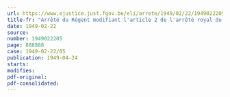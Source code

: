 ```yaml
---
url: https://www.ejustice.just.fgov.be/eli/arrete/1949/02/22/1949022205/justel
title-fr: "Arrêté du Régent modifiant l'article 2 de l'arrêté royal du 10 juillet 1929, instituant la Commission d'études contre l'alcoolisme"
date: 1949-02-22
source:
number: 1949022205
page: 888888
case: 1949-02-22/05
publication: 1949-04-24
starts:
modifies:
pdf-original:
pdf-consolidated:
---
```


